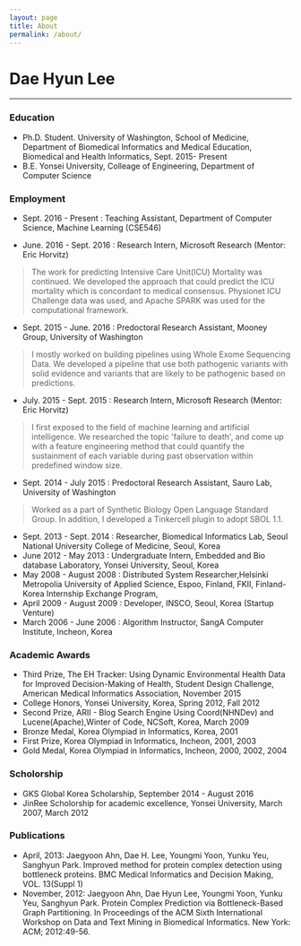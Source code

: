 ```yaml
---
layout: page
title: About
permalink: /about/
---
```


Dae Hyun Lee
============

---


### Education
- Ph.D. Student. University of Washington, School of Medicine, Department of Biomedical Informatics and Medical Education, Biomedical and Health Informatics, Sept. 2015- Present
- B.E.		Yonsei University, Colleage of Engineering, Department of Computer Science

### Employment

- Sept. 2016 - Present : Teaching Assistant, Department of Computer Science, Machine Learning (CSE546)

- June. 2016 - Sept. 2016 : Research Intern, Microsoft Research (Mentor: Eric Horvitz)

> The work for predicting Intensive Care Unit(ICU) Mortality was continued. We developed the approach that could predict the ICU mortality which is concordant to medical consensus. Physionet ICU Challenge data was used, and Apache SPARK was used for the computational framework.

- Sept. 2015 - June. 2016 : Predoctoral Research Assistant, Mooney Group<mooneygroup>, University of Washington

> I mostly worked on building pipelines using Whole Exome Sequencing Data. We developed a pipeline that use both pathogenic variants with solid evidence and variants that are likely to be pathogenic based on predictions.

- July. 2015 - Sept. 2015 : Research Intern, Microsoft Research (Mentor: Eric Horvitz)

> I first exposed to the field of machine learning and artificial intelligence. We researched the topic 'failure to death', and come up with a feature engineering method that could quantify the sustainment of each variable during past observation within predefined window size.

- Sept. 2014 - July 2015 : Predoctoral Research Assistant, Sauro Lab<saurogroup>, University of Washington

> Worked as a part of Synthetic Biology Open Language Standard Group. In addition, I developed a Tinkercell plugin to adopt SBOL 1.1.

- Sept. 2013 - Sept. 2014 : Researcher, Biomedical Informatics Lab, Seoul National University College of Medicine, Seoul, Korea
-  June 2012 - May 2013 : Undergraduate Intern, Embedded and Bio database Laboratory, Yonsei University, Seoul, Korea
- May 2008 - August 2008 : Distributed System Researcher,Helsinki Metropolia University of Applied Science, Espoo, Finland, FKII, Finland-Korea Internship Exchange Program, 
 - April 2009 - August 2009 : Developer, INSCO, Seoul, Korea (Startup Venture)
 -  March 2006 - June 2006 : Algorithm Instructor, SangA Computer Institute, Incheon, Korea



### Academic Awards


 - Third Prize, The EH Tracker: Using Dynamic Environmental Health Data for Improved Decision-Making of Health, Student Design Challenge, American Medical Informatics Association, November 2015
 - College Honors, Yonsei University, Korea, Spring 2012, Fall 2012
 - Second Prize, ARII - Blog Search Engine Using Coord(NHNDev) and Lucene(Apache),Winter of Code, NCSoft, Korea, March 2009
 - Bronze Medal, Korea Olympiad in Informatics, Korea, 2001
 - First Prize, Korea Olympiad in Informatics, Incheon, 2001, 2003
 - Gold Medal, Korea Olympiad in Informatics, Incheon, 2000, 2002, 2004


### Scholorship
 - GKS Global Korea Scholarship, September 2014 - August 2016
 - JinRee Scholorship for academic excellence, Yonsei University, March 2007, March 2012


### Publications
 - April, 2013: Jaegyoon Ahn, Dae H. Lee, Youngmi Yoon, Yunku Yeu, Sanghyun Park. Improved method for protein complex detection using bottleneck proteins.  BMC Medical Informatics and Decision Making, VOL. 13(Suppl 1)
 - November, 2012: Jaegyoon Ahn, Dae Hyun Lee, Youngmi Yoon, Yunku Yeu, Sanghyun Park. Protein Complex Prediction via Bottleneck-Based Graph Partitioning. In Proceedings of the ACM Sixth International Workshop on Data and Text Mining in Biomedical Informatics. New York: ACM; 2012:49-56.